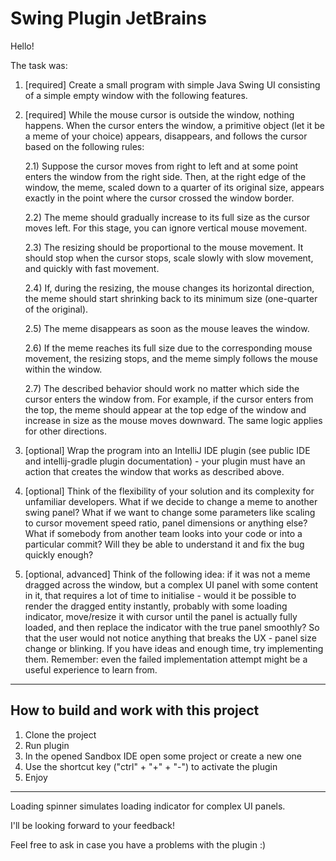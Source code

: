 # Swing Plugin JetBrains

Hello!

The task was: 

1) [required] Create a small program with simple Java Swing UI consisting of a simple empty window with the following features.

2) [required] While the mouse cursor is outside the window, nothing happens. When the cursor enters the window, a primitive object (let it be a meme of your choice) appears, disappears, and follows the cursor based on the following rules:

    2.1) Suppose the cursor moves from right to left and at some point enters the window from the right side. Then, at the right edge of the window, the meme, scaled down to a quarter of its original size, appears exactly in the point where the cursor crossed the window border.
  
    2.2) The meme should gradually increase to its full size as the cursor moves left. For this stage, you can ignore vertical mouse movement.
    
    2.3) The resizing should be proportional to the mouse movement. It should stop when the cursor stops, scale slowly with slow movement, and quickly with fast movement.
    
    2.4) If, during the resizing, the mouse changes its horizontal direction, the meme should start shrinking back to its minimum size (one-quarter of the original).
    
    2.5) The meme disappears as soon as the mouse leaves the window.
    
    2.6) If the meme reaches its full size due to the corresponding mouse movement, the resizing stops, and the meme simply follows the mouse within the window.
    
    2.7) The described behavior should work no matter which side the cursor enters the window from. For example, if the cursor enters from the top, the meme should appear at the top edge of the window and increase in size as the mouse moves downward. The same logic applies for other directions.

3) [optional] Wrap the program into an IntelliJ IDE plugin (see public IDE and intellij-gradle plugin documentation) - your plugin must have an action that creates the window that works as described above.

4) [optional] Think of the flexibility of your solution and its complexity for unfamiliar developers. What if we decide to change a meme to another swing panel? What if we want to change some parameters like scaling to cursor movement speed ratio, panel dimensions or anything else? What if somebody from another team looks into your code or into a particular commit? Will they be able to understand it and fix the bug quickly enough?

5) [optional, advanced] Think of the following idea: if it was not a meme dragged across the window, but a complex UI panel with some content in it, that requires a lot of time to initialise - would it be possible to render the dragged entity instantly, probably with some loading indicator, move/resize it with cursor until the panel is actually fully loaded, and then replace the indicator with the true panel smoothly? So that the user would not notice anything that breaks the UX - panel size change or blinking. If you have ideas and enough time, try implementing them. Remember: even the failed implementation attempt might be a useful experience to learn from.

----------------------------------------------------
## How to build and work with this project

1. Clone the project
2. Run plugin
3. In the opened Sandbox IDE open some project or create a new one
4. Use the shortcut key ("ctrl" + "+" + "-") to activate the plugin
5. Enjoy

-----------------------------------------------------

Loading spinner simulates loading indicator for complex UI panels.

I'll be looking forward to your feedback!

Feel free to ask in case you have a problems with the plugin :)
